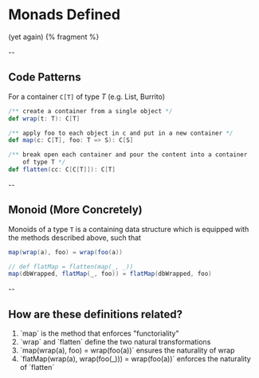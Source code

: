 # Monads Defined

(yet again) {% fragment %}

--

## Code Patterns

For a container `C[T]` of type $T$ (e.g. List, Burrito)

```scala
/** create a container from a single object */
def wrap(t: T): C[T]

/** apply foo to each object in c and put in a new container */
def map(c: C[T], foo: T => S): C[S]

/** break open each container and pour the content into a container
    of type T */
def flatten(cc: C[C[T]]): C[T]
```

--

## Monoid (More Concretely)

Monoids of a type `T` is a containing data structure which is equipped
with the methods described above, such that

```scala
map(wrap(a), foo) = wrap(foo(a))

// def flatMap = flatten(map(_, _))
map(dbWrapped, flatMap(_, foo)) = flatMap(dbWrapped, foo)
```

--

## How are these definitions related?

<ol>
<li class="fragment">
`map` is the method that enforces "functoriality"
</li>

<li class="fragment">
`wrap` and `flatten` define the two natural transformations
</li>

<li class="fragment">
`map(wrap(a), foo) = wrap(foo(a))` ensures the naturality of wrap
</li>

<li class="fragment">
`flatMap(wrap(a), wrap(foo(_))) = wrap(foo(a))` enforces the naturality
of `flatten`
</li>
</ol>